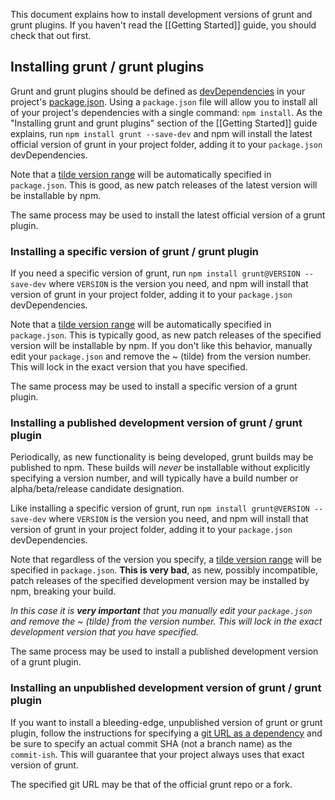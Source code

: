 This document explains how to install development versions of grunt and grunt plugins.  If you haven't read the [[Getting Started]] guide, you should check that out first.

## Installing grunt / grunt plugins
Grunt and grunt plugins should be defined as [devDependencies](https://npmjs.org/doc/json.html#devDependencies) in your project's [package.json](https://npmjs.org/doc/json.html).  Using a `package.json` file will allow you to install all of your project's dependencies with a single command: `npm install`.
As the "Installing grunt and grunt plugins" section of the [[Getting Started]] guide explains, run `npm install grunt --save-dev` and npm will install the latest official version of grunt in your project folder, adding it to your `package.json` devDependencies.

Note that a [tilde version range][] will be automatically specified in `package.json`. This is good, as new patch releases of the latest version will be installable by npm.

The same process may be used to install the latest official version of a grunt plugin.

[tilde version range]: https://npmjs.org/doc/json.html#Tilde-Version-Ranges

### Installing a specific version of grunt / grunt plugin 
If you need a specific version of grunt, run `npm install grunt@VERSION --save-dev` where `VERSION` is the version you need, and npm will install that version of grunt in your project folder, adding it to your `package.json` devDependencies.

Note that a [tilde version range][] will be automatically specified in `package.json`. This is typically good, as new patch releases of the specified version will be installable by npm. If you don't like this behavior, manually edit your `package.json` and remove the ~ (tilde) from the version number. This will lock in the exact version that you have specified.

The same process may be used to install a specific version of a grunt plugin.

### Installing a published development version of grunt / grunt plugin
Periodically, as new functionality is being developed, grunt builds may be published to npm. These builds will _never_ be installable without explicitly specifying a version number, and will typically have a build number or alpha/beta/release candidate designation.

Like installing a specific version of grunt, run `npm install grunt@VERSION --save-dev` where `VERSION` is the version you need, and npm will install that version of grunt in your project folder, adding it to your `package.json` devDependencies.

Note that regardless of the version you specify, a [tilde version range][] will be specified in `package.json`. **This is very bad**, as new, possibly incompatible, patch releases of the specified development version may be installed by npm, breaking your build.

_In this case it is **very important** that you manually edit your `package.json` and remove the ~ (tilde) from the version number. This will lock in the exact development version that you have specified._

The same process may be used to install a published development version of a grunt plugin.

### Installing an unpublished development version of grunt / grunt plugin
If you want to install a bleeding-edge, unpublished version of grunt or grunt plugin, follow the instructions for specifying a [git URL as a dependency](https://npmjs.org/doc/json.html#Git-URLs-as-Dependencies) and be sure to specify an actual commit SHA (not a branch name) as the `commit-ish`. This will guarantee that your project always uses that exact version of grunt.

The specified git URL may be that of the official grunt repo or a fork.